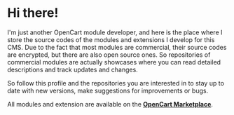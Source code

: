 # Hi there!

I'm just another OpenCart module developer, and here is the place where I store the source codes of the modules and extensions I develop for this CMS. Due to the fact that most modules are commercial, their source codes are encrypted, but there are also open source ones. So repositories of commercial modules are actually showcases where you can read detailed descriptions and track updates and changes. 

So follow this profile and the repositories you are interested in to stay up to date with new versions, make suggestions for improvements or bugs.

All modules and extension are available on the [**OpenCart Marketplace**](https://www.opencart.com/index.php?route=marketplace/extension&filter_member=ocmod.space).
